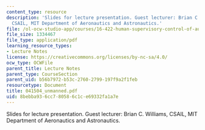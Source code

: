 ```yaml
---
content_type: resource
description: 'Slides for lecture presentation. Guest lecturer: Brian C. Williams,
  CSAIL, MIT Department of Aeronautics and Astronautics.'
file: /ol-ocw-studio-app/courses/16-422-human-supervisory-control-of-automated-systems-spring-2004/8bebba936cc780586c1ce69332fa1a7e_041504_unmanned.pdf
file_size: 1334467
file_type: application/pdf
learning_resource_types:
- Lecture Notes
license: https://creativecommons.org/licenses/by-nc-sa/4.0/
ocw_type: OCWFile
parent_title: Lecture Notes
parent_type: CourseSection
parent_uid: b56b7972-b53c-2760-2799-197f9a2f1feb
resourcetype: Document
title: 041504_unmanned.pdf
uid: 8bebba93-6cc7-8058-6c1c-e69332fa1a7e
---
```

Slides for lecture presentation. Guest lecturer: Brian C. Williams, CSAIL, MIT Department of Aeronautics and Astronautics.